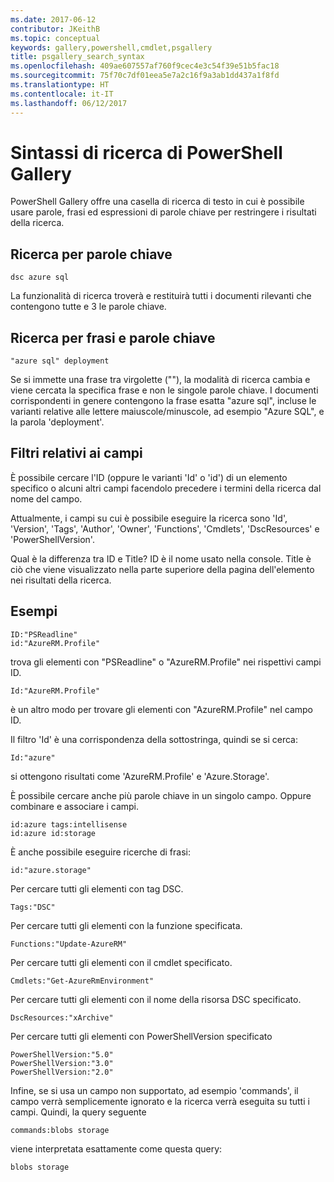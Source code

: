 ```yaml
---
ms.date: 2017-06-12
contributor: JKeithB
ms.topic: conceptual
keywords: gallery,powershell,cmdlet,psgallery
title: psgallery_search_syntax
ms.openlocfilehash: 409ae607557af760f9cec4e3c54f39e51b5fac18
ms.sourcegitcommit: 75f70c7df01eea5e7a2c16f9a3ab1dd437a1f8fd
ms.translationtype: HT
ms.contentlocale: it-IT
ms.lasthandoff: 06/12/2017
---
```

# <a name="gallery-search-syntax"></a>Sintassi di ricerca di PowerShell Gallery

PowerShell Gallery offre una casella di ricerca di testo in cui è possibile usare parole, frasi ed espressioni di parole chiave per restringere i risultati della ricerca.

## <a name="search-by-keywords"></a>Ricerca per parole chiave

    dsc azure sql

La funzionalità di ricerca troverà e restituirà tutti i documenti rilevanti che contengono tutte e 3 le parole chiave.

## <a name="search-using-phrases-and-keywords"></a>Ricerca per frasi e parole chiave

    "azure sql" deployment

Se si immette una frase tra virgolette (""), la modalità di ricerca cambia e viene cercata la specifica frase e non le singole parole chiave.
I documenti corrispondenti in genere contengono la frase esatta "azure sql", incluse le varianti relative alle lettere maiuscole/minuscole, ad esempio "Azure SQL", e la parola 'deployment'.

## <a name="filtering-on-fields"></a>Filtri relativi ai campi

È possibile cercare l'ID (oppure le varianti 'Id' o 'id') di un elemento specifico o alcuni altri campi facendolo precedere i termini della ricerca dal nome del campo.

Attualmente, i campi su cui è possibile eseguire la ricerca sono 'Id', 'Version', 'Tags', 'Author', 'Owner', 'Functions', 'Cmdlets', 'DscResources' e 'PowerShellVersion'.

Qual è la differenza tra ID e Title? ID è il nome usato nella console. Title è ciò che viene visualizzato nella parte superiore della pagina dell'elemento nei risultati della ricerca.

## <a name="examples"></a>Esempi

    ID:"PSReadline"
    id:"AzureRM.Profile"

trova gli elementi con "PSReadline" o "AzureRM.Profile" nei rispettivi campi ID.

    Id:"AzureRM.Profile"

è un altro modo per trovare gli elementi con "AzureRM.Profile" nel campo ID.

Il filtro 'Id' è una corrispondenza della sottostringa, quindi se si cerca:

    Id:"azure"
    
si ottengono risultati come 'AzureRM.Profile' e 'Azure.Storage'.

È possibile cercare anche più parole chiave in un singolo campo. Oppure combinare e associare i campi.

    id:azure tags:intellisense
    id:azure id:storage

È anche possibile eseguire ricerche di frasi:

    id:"azure.storage"


Per cercare tutti gli elementi con tag DSC.

    Tags:"DSC"

Per cercare tutti gli elementi con la funzione specificata.

    Functions:"Update-AzureRM"

Per cercare tutti gli elementi con il cmdlet specificato.
    
    Cmdlets:"Get-AzureRmEnvironment"

Per cercare tutti gli elementi con il nome della risorsa DSC specificato.

    DscResources:"xArchive"

Per cercare tutti gli elementi con PowerShellVersion specificato

    PowerShellVersion:"5.0"
    PowerShellVersion:"3.0"
    PowerShellVersion:"2.0"


Infine, se si usa un campo non supportato, ad esempio 'commands', il campo verrà semplicemente ignorato e la ricerca verrà eseguita su tutti i campi. Quindi, la query seguente

    commands:blobs storage
    
viene interpretata esattamente come questa query:

    blobs storage


